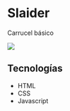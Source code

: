# Slaider
Carrucel básico

<img src="https://i.postimg.cc/SxwcvdW8/carrucel.jpg">

## Tecnologías
- HTML
- CSS
- Javascript

